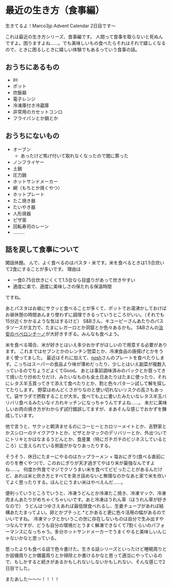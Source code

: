 # 最近の生き方（食事編）

生きてるよ！Marco3jp Advent Calendar 2日目です～

これは最近の生き方シリーズ、食事編です。
人間って食事を取らないと死ぬんですよ。困りますよね……。でも美味しいもの食べたらそれはそれで嬉しくなるので、ときに困るしときに嬉しい体験でもあるっていう食事の話。

## おうちにあるもの
- IH
- ポット
- 炊飯器
- 電子レンジ
- 冷凍庫付き冷蔵庫
- 非常用のカセットコンロ
- フライパンとか鍋とか

## おうちにないもの
- オーブン
  - あったけど焦げ付いて取れなくなったので闇に葬った
- ノンフライヤー
- 土鍋
- 圧力鍋
- ホットサンドメーカー
- 網（もちとか焼くやつ）
- ホットプレート
- たこ焼き器
- たいやき器
- 人形焼器
- ピザ窯
- 回転寿司のレーン
- ………


## 話を戻して食事について
閑話休題。
んで、よく食べるのはパスタ・米です。米を食べるときは1.5合炊いて2食にすることが多いです。
理由は

- 一食0.75合炊きにくくて1.5合なら目盛りがあって炊きやすい
- 適度に楽で、適度に美味しさの保たれる保温時間

ですね。

あとパスタはお昼にサクッと食べることが多くて、ポットでお湯沸かしておけばお昼休憩の時間あんまり使わずに調理できるっていうところがいい。（それでも15分近くかかるような気はするけど）
S&Bさん、キユーピーさんあたりのパスタソースが主力で、たまにレガーロとか洞窟とか色々あるかも。
S&Bさんの[治安のペペロンチーノ](https://www.sbfoods.co.jp/products/detail/15069.html)が大好きすぎる。みんなも食べよう。

米を食べる場合、米が好きとはいえ多少おかずがほしいので用意する必要があります。
これまではセブンとかのレンチン惣菜とか、冷凍食品の唐揚げとかをうまく使ってました。
最近はそれに加えて、[nosh](https://nosh.jp/)さんのプレートを食べたりします。こっちはスーパーの食品より味が薄めだったり、少しとはいえ副菜が複数入っているのでちょうどよくてGood。
あとは事前調味済みのパックとか買ってきて焼いたり炒めたりだけ、みたいなものも金土日あたりはたまに使ったり、それにレタス半玉買ってきて添えて食べたりとか、割と色々パターン試して解を探してたりします。
野菜はめんどくさがりなのと使い切れないリスクの高さもあって。袋サラダで摂取することが大半。食べても上に書いたみたいなレタス半玉バリバリ食べるみたいなイカれキッチンになっちゃうんですよね……。
未だに美味しいお肉の焼き方がわからず試行錯誤してますが、まあそんな感じでおかずを錬成しています。

他で言うと、サクッと朝済ませるのにコーヒーとカロリーメイトとか、吉野家とかスシローのテイクアウトとか、ピザとかマックのデリバリーとか、外出ついでにトリキとかはなまるうどんとか、食産業（特にガチガチのビジネスしているところ）に支えられている側面がかなりあったりする。

そうそう、休日にたまーにやるのはカップラーメン + 塩おにぎり(食べる直前にのりを巻くやつ)で、このおにぎりが天才過ぎてやはり米が最強なんですよね……。
何度か外食でマジでクソうまい米を食べてビビったことがあるんだけど、あれは米と炊き方とすべてを突き詰めないと無理なのかなあと家で米を炊いてよく思ったりする。ほんとにうまい米はやべえんだ……。

便利っていうところでいうと、冷凍うどんとか冷凍たこ焼き、冷凍マック、冷凍肉まんあたりがめちゃくちゃいいです。あと冷凍ほうれん草（ほうれん草が好きなので）
うどんはつゆさえあれば最低限食べれるし、生姜チューブがあれば結構あたたまってよい。卵とかプチっと.\*とかあると更に色々活用の幅があるのでいいですね。
冷凍マックとかいうこの世に存在しないものは自分で生み出すやつなんですが、どうも自分の環境だとうまく解凍できなくて7割くらいのパフォーマンスになっちゃう。多分ホットサンドメーカーでうまくやると美味しいんじゃないかなと思っている。

思ったよりも食べる話で色々書けた。生きる話シリーズといったけど睡眠周りとか設備周りとか備蓄周りとか掃除とか書けるかなと思って適当にやっているので、もしかすると続きがあるかもしれないしないかもしれない、そんな感じで2日目でした。

またあした～～～！！！！
